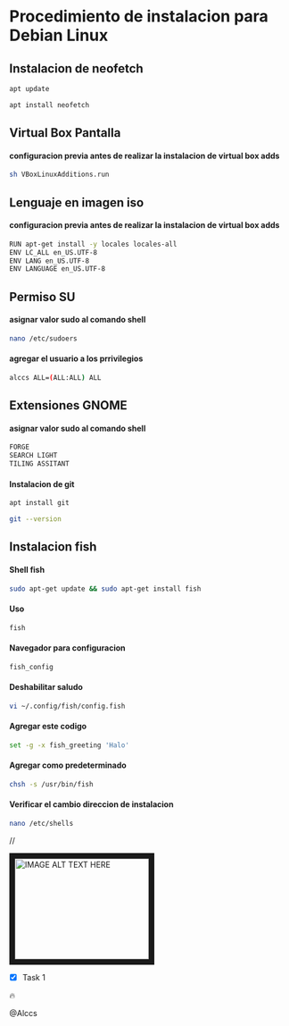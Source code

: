 # Procedimiento de instalacion para Debian Linux 




## **Instalacion de neofetch**

~~~sh
apt update
~~~

```sh
apt install neofetch
```

## **Virtual Box Pantalla**
#### configuracion previa antes de realizar la instalacion de virtual box adds 
~~~sh
sh VBoxLinuxAdditions.run
~~~


## **Lenguaje en imagen iso**
#### configuracion previa antes de realizar la instalacion de virtual box adds 
~~~sh
RUN apt-get install -y locales locales-all
ENV LC_ALL en_US.UTF-8
ENV LANG en_US.UTF-8
ENV LANGUAGE en_US.UTF-8
~~~

## **Permiso SU**
#### asignar valor sudo al comando shell
~~~sh
nano /etc/sudoers
~~~
#### agregar el usuario a los prrivilegios
```sh
alccs ALL=(ALL:ALL) ALL
```

## **Extensiones GNOME**
#### asignar valor sudo al comando shell
~~~sh
FORGE
SEARCH LIGHT
TILING ASSITANT
~~~
#### Instalacion de git
```sh
apt install git
```
```sh
git --version
```

## **Instalacion fish**
#### Shell fish
~~~sh
sudo apt-get update && sudo apt-get install fish
~~~
#### Uso
~~~sh
fish
~~~
#### Navegador para configuracion
~~~sh
fish_config
~~~
#### Deshabilitar saludo
~~~sh
vi ~/.config/fish/config.fish
~~~
#### Agregar este codigo
~~~sh
set -g -x fish_greeting 'Halo'
~~~
#### Agregar como predeterminado
~~~sh
chsh -s /usr/bin/fish
~~~
#### Verificar el cambio direccion de instalacion
~~~sh
nano /etc/shells
~~~









//

<a href="https://www.youtube.com/watch?v=QdnVT22LBBs
" target="_blank"><img src="https://i.pinimg.com/564x/01/c7/ad/01c7adf5d4b6e6c77b5a30ad02815ea4.jpg" 
alt="IMAGE ALT TEXT HERE" width="240" height="180" border="10" /></a>


* [x] Task 1

:fire:

@Alccs
